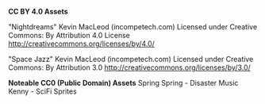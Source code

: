 **CC BY 4.0 Assets**

"Nightdreams" Kevin MacLeod (incompetech.com)
Licensed under Creative Commons: By Attribution 4.0 License
http://creativecommons.org/licenses/by/4.0/

"Space Jazz" Kevin MacLeod (incompetech.com)
Licensed under Creative Commons: By Attribution 3.0
http://creativecommons.org/licenses/by/3.0/


**Noteable CC0 (Public Domain) Assets**
Spring Spring - Disaster Music
Kenny - SciFi Sprites
